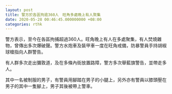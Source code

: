 ```yaml
---
layout: post
title: 警方於各區拘逾360人　旺角多處晚上有人聚集
date: 2020-05-28 00:46:45.000000000 +08:00
categories: rthk
---
```


警方表示，至今在各區拘捕超過360人。旺角晚上有人在多處聚集，有人焚燒雜物，曾傳出多次爆破聲。警方水炮車及裝甲車一度在旺角戒備，防暴警員手持胡椒球槍指向人群警告。

有人群多次走出彌敦道，及在多條內街放置路障，警方多次舉藍旗警告，並帶走多人。

其中一名被制服的男子，有警員用腳踏在男子的小腿上，另外亦有警員以膝頭壓在男子的其中一隻腳上，男子其後被帶上警車。

